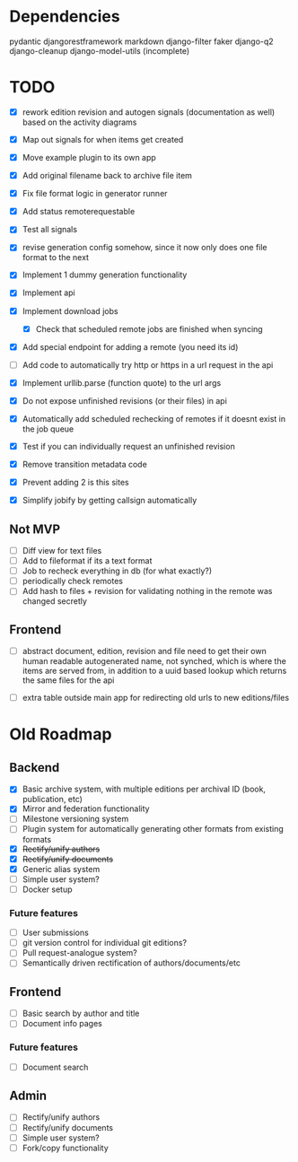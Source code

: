 # Dependencies
pydantic
djangorestframework
markdown
django-filter
faker
django-q2
django-cleanup
django-model-utils
(incomplete)

# TODO
- [x] rework edition revision and autogen signals (documentation as well) based on the activity diagrams
- [x] Map out signals for when items get created
- [x] Move example plugin to its own app
- [x] Add original filename back to archive file item
- [x] Fix file format logic in generator runner
- [x] Add status remoterequestable
- [x] Test all signals
- [x] revise generation config somehow, since it now only does one file format to the next
- [x] Implement 1 dummy generation functionality
- [x] Implement api
- [x] Implement download jobs
  - [x] Check that scheduled remote jobs are finished when syncing
- [x] Add special endpoint for adding a remote (you need its id)
- [ ] Add code to automatically try http or https in a url request in the api
- [x] Implement urllib.parse (function quote) to the url args
- [x] Do not expose unfinished revisions (or their files) in api
- [x] Automatically add scheduled rechecking of remotes if it doesnt exist in the job queue
- [x] Test if you can individually request an unfinished revision
- [x] Remove transition metadata code
- [x] Prevent adding 2 is this sites
- [x] Simplify jobify by getting callsign automatically


## Not MVP
- [ ] Diff view for text files
- [ ] Add to fileformat if its a text format
- [ ] Job to recheck everything in db (for what exactly?)
- [ ] periodically check remotes
- [ ] Add hash to files + revision for validating nothing in the remote was changed secretly

## Frontend
- [ ] abstract document, edition, revision and file need to get their own human readable autogenerated name, not synched, which is where the items are served from, in addition to a uuid based lookup which returns the same files for the api
- [ ] extra table outside main app for redirecting old urls to new editions/files


# Old Roadmap

## Backend
- [x] Basic archive system, with multiple editions per archival ID (book, publication, etc)
- [x] Mirror and federation functionality
- [ ] Milestone versioning system
- [ ] Plugin system for automatically generating other formats from existing formats
- [x] ~~Rectify/unify authors~~
- [x] ~~Rectify/unify documents~~
- [x] Generic alias system
- [ ] Simple user system?
- [ ] Docker setup

### Future features
- [ ] User submissions
- [ ] git version control for individual git editions?
- [ ] Pull request-analogue system?
- [ ] Semantically driven rectification of authors/documents/etc

## Frontend

- [ ] Basic search by author and title
- [ ] Document info pages

### Future features
- [ ] Document search

## Admin
- [ ] Rectify/unify authors
- [ ] Rectify/unify documents
- [ ] Simple user system?
- [ ] Fork/copy functionality